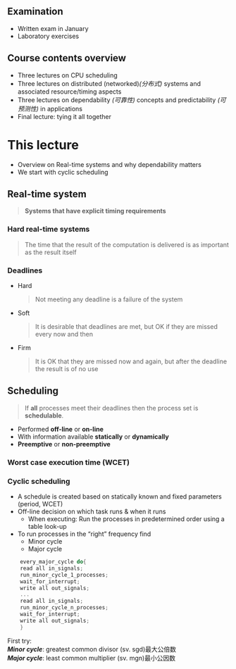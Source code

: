 ## Examination
* Written exam in January
* Laboratory exercises

## Course contents overview
* Three lectures on CPU scheduling
* Three lectures on distributed (networked)_(分布式)_ systems and associated
resource/timing aspects
* Three lectures on dependability _(可靠性)_
concepts and predictability _(可预测性)_ in
applications
* Final lecture: tying it all together
  
# This lecture
- Overview on Real-time systems and
why dependability matters
- We start with cyclic scheduling
  
## Real-time system
>**Systems that have explicit timing
requirements**

### Hard real-time systems
>The time that the
result of the computation is delivered is as
important as the result itself

### Deadlines
* Hard 
  > Not meeting any deadline is a
failure of the system
* Soft
  >It is desirable that deadlines are
met, but OK if they are missed every
now and then
* Firm
  >It is OK that they are missed now
and again, but after the deadline the
result is of no use

## Scheduling
>If **all** processes meet their deadlines
then the process set is **schedulable**.

* Performed **off-line** or **on-line**
* With information available **statically** or **dynamically**
* **Preemptive** or **non-preemptive**

### **Worst case execution time (WCET)**

### Cyclic scheduling
* A schedule is created based on
statically known and fixed parameters
(period, WCET)
* Off-line decision on which task runs &
when it runs  
  - When executing: Run the processes in predetermined order using a table look-up
* To run processes in the “right”
frequency find 
    * Minor cycle
    * Major cycle

```C
    every_major_cycle do{
    read all in_signals;
    run_minor_cycle_1_processes;
    wait_for_interrupt;
    write all out_signals;
    ...
    read all in_signals;
    run_minor_cycle_n_processes;
    wait_for_interrupt;
    write all out_signals;
    }
```
First try:  
**_Minor cycle_**: greatest common divisor
(sv. sgd)最大公倍数  
**_Major cycle_**: least common multiplier
(sv. mgn)最小公因数